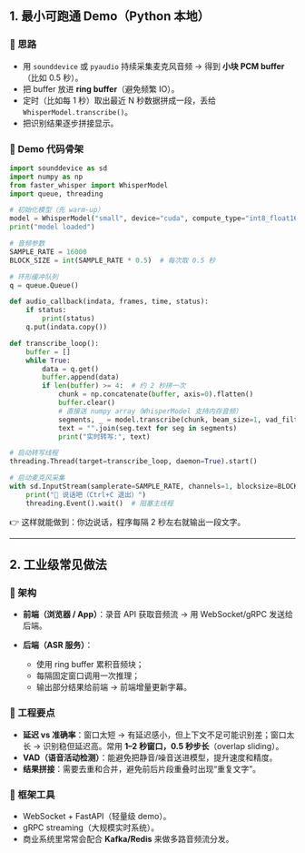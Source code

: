 

## 1. 最小可跑通 Demo（Python 本地）

### 🔹 思路

* 用 `sounddevice` 或 `pyaudio` 持续采集麦克风音频 → 得到 **小块 PCM buffer**（比如 0.5 秒）。
* 把 buffer 放进 **ring buffer**（避免频繁 IO）。
* 定时（比如每 1 秒）取出最近 N 秒数据拼成一段，丢给 `WhisperModel.transcribe()`。
* 把识别结果逐步拼接显示。

### 🔹 Demo 代码骨架

```python
import sounddevice as sd
import numpy as np
from faster_whisper import WhisperModel
import queue, threading

# 初始化模型（先 warm-up）
model = WhisperModel("small", device="cuda", compute_type="int8_float16")
print("model loaded")

# 音频参数
SAMPLE_RATE = 16000
BLOCK_SIZE = int(SAMPLE_RATE * 0.5)  # 每次取 0.5 秒

# 环形缓冲队列
q = queue.Queue()

def audio_callback(indata, frames, time, status):
    if status:
        print(status)
    q.put(indata.copy())

def transcribe_loop():
    buffer = []
    while True:
        data = q.get()
        buffer.append(data)
        if len(buffer) >= 4:  # 约 2 秒拼一次
            chunk = np.concatenate(buffer, axis=0).flatten()
            buffer.clear()
            # 直接送 numpy array（WhisperModel 支持内存音频）
            segments, _ = model.transcribe(chunk, beam_size=1, vad_filter=False)
            text = "".join(seg.text for seg in segments)
            print("实时转写:", text)

# 启动转写线程
threading.Thread(target=transcribe_loop, daemon=True).start()

# 启动麦克风采集
with sd.InputStream(samplerate=SAMPLE_RATE, channels=1, blocksize=BLOCK_SIZE, callback=audio_callback):
    print("🎤 说话吧（Ctrl+C 退出）")
    threading.Event().wait()  # 阻塞主线程
```

👉 这样就能做到：你边说话，程序每隔 2 秒左右就输出一段文字。

---

## 2. 工业级常见做法

### 🔹 架构

* **前端（浏览器 / App）**：录音 API 获取音频流 → 用 WebSocket/gRPC 发送给后端。
* **后端（ASR 服务）**：

  * 使用 ring buffer 累积音频块；
  * 每隔固定窗口调用一次推理；
  * 输出部分结果给前端 → 前端增量更新字幕。

### 🔹 工程要点

* **延迟 vs 准确率**：窗口太短 → 有延迟感小，但上下文不足可能识别差；窗口太长 → 识别稳但延迟高。常用 **1–2 秒窗口，0.5 秒步长**（overlap sliding）。
* **VAD（语音活动检测）**：能避免把静音/噪音送进模型，提升速度和精度。
* **结果拼接**：需要去重和合并，避免前后片段重叠时出现“重复文字”。

### 🔹 框架工具

* WebSocket + FastAPI（轻量级 demo）。
* gRPC streaming（大规模实时系统）。
* 商业系统里常常会配合 **Kafka/Redis** 来做多路音频流分发。

